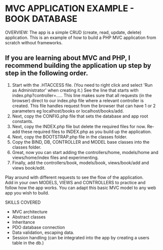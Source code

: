 # MVC APPLICATION EXAMPLE - BOOK DATABASE

OVERVIEW:
The app is a simple CRUD (create, read, update, delete) application.
This is an example of how to build a PHP MVC application from scratch without frameworks.

## If you are learning about MVC and PHP, I recommend building the application up step by step in the following order.

1. Start with the .HTACCESS file. (You need to right click and select 'Run as Administrator' when creating it.)
See the line that starts with index.php?controller=..... This line makes sure that all requests (in the browser) direct to our index.php file where a relevant controller is created.
This file handles request from the browser that can have 1 or 2 parameters eg localhost/books or localhost/books/add.
2. Next, copy the CONFIG.php file that sets the database and app root constants.
3. Next, copy the INDEX.php file but delete the required files for now.  Re-add these required files to INDEX.php as you build up the application.
4. Next, copy the BOOTSTRAP.php file in the classes folder.
5. Copy the BIND, DB, CONTROLLER and MODEL base classes into the classes folder.
6. Great, now you can start adding the controllers/home, models/home and views/home/index files and experimenting.
7. Finally, add the controllers/book, models/book, views/book/add and views book/edit.

Play around with different requests to see the flow of the application.  
Add in your own MODELS, VIEWS and CONTROLLERS to practice and follow how the app works. 
You can adapt this basic MVC model to any web app you wish to build.

SKILLS COVERED
* MVC architecture
* Abstract classes
* Inheritance
* PDO database connection
* Data validation, escaping data.
* Session handling (can be integrated into the app by creating a users table in the db.)